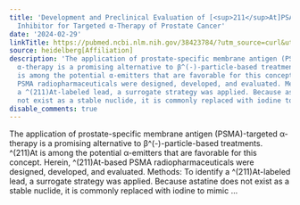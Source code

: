 ```yaml
---
title: 'Development and Preclinical Evaluation of [<sup>211</sup>At]PSAt-3-Ga: An
  Inhibitor for Targeted α-Therapy of Prostate Cancer'
date: '2024-02-29'
linkTitle: https://pubmed.ncbi.nlm.nih.gov/38423784/?utm_source=curl&utm_medium=rss&utm_campaign=pubmed-2&utm_content=1FakS-2QOkCT8HsMOQP1bCRQ4YzyumYOmxmF0moLsQ3dFB1E9V&fc=20220326224207&ff=20240301170524&v=2.18.0.post9+e462414
source: heidelberg[Affiliation]
description: 'The application of prostate-specific membrane antigen (PSMA)-targeted
  α-therapy is a promising alternative to β^(-)-particle-based treatments. ^(211)At
  is among the potential α-emitters that are favorable for this concept. Herein, ^(211)At-based
  PSMA radiopharmaceuticals were designed, developed, and evaluated. Methods: To identify
  a ^(211)At-labeled lead, a surrogate strategy was applied. Because astatine does
  not exist as a stable nuclide, it is commonly replaced with iodine to mimic ...'
disable_comments: true
---
```

The application of prostate-specific membrane antigen (PSMA)-targeted α-therapy is a promising alternative to β^(-)-particle-based treatments. ^(211)At is among the potential α-emitters that are favorable for this concept. Herein, ^(211)At-based PSMA radiopharmaceuticals were designed, developed, and evaluated. Methods: To identify a ^(211)At-labeled lead, a surrogate strategy was applied. Because astatine does not exist as a stable nuclide, it is commonly replaced with iodine to mimic ...
